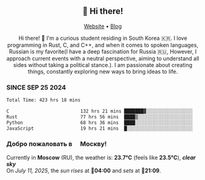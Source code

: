 <h2 align="center">👋 Hi there!</h2>
<p align="center">
  <a href="https://urdekcah.ru">Website</a> •
  <a href="https://urdekcah.blog">Blog</a>
</p>

<p align="center">
  Hi there! 👋 I'm a curious student residing in South Korea 🇰🇷. I love programming in Rust, C, and C++, and when it comes to spoken languages, Russian is my favorite(I have a deep fascination for Russia 🇷🇺, However, I approach current events with a neutral perspective, aiming to understand all sides without taking a political stance.). I am passionate about creating things, constantly exploring new ways to bring ideas to life.
</p>

### SINCE SEP 25 2024
<!--START_SECTION:waka-->
<!--LAST_WAKA_UPDATE:2025-07-08 18:09:53-->
```txt
Total Time: 423 hrs 18 mins

C                          132 hrs 21 mins ███████▓░░░░░░░░░░░░░░░░░   30.42 %
Rust                       77 hrs 56 mins  ████▒░░░░░░░░░░░░░░░░░░░░   17.92 %
Python                     68 hrs 36 mins  ████░░░░░░░░░░░░░░░░░░░░░   15.77 %
JavaScript                 19 hrs 21 mins  █░░░░░░░░░░░░░░░░░░░░░░░░   04.45 %
```
<!--END_SECTION:waka-->

<h3>Добро пожаловать в <img src="https://cdn-icons-png.flaticon.com/512/197/197408.png" width="13"/> Москву!</h3>

<!--START_SECTION:weather:moscow-->
<!--LAST_WEATHER_UPDATE:2025-07-11 00:31:28-->
Currently in **Moscow** (RU), the weather is: **23.7°C** (feels like **23.5°C**), ***clear sky***<br/>
On *July 11, 2025*, the *sun rises* at 🌅**04:00** and *sets* at 🌇**21:09**.
<!--END_SECTION:weather-->
